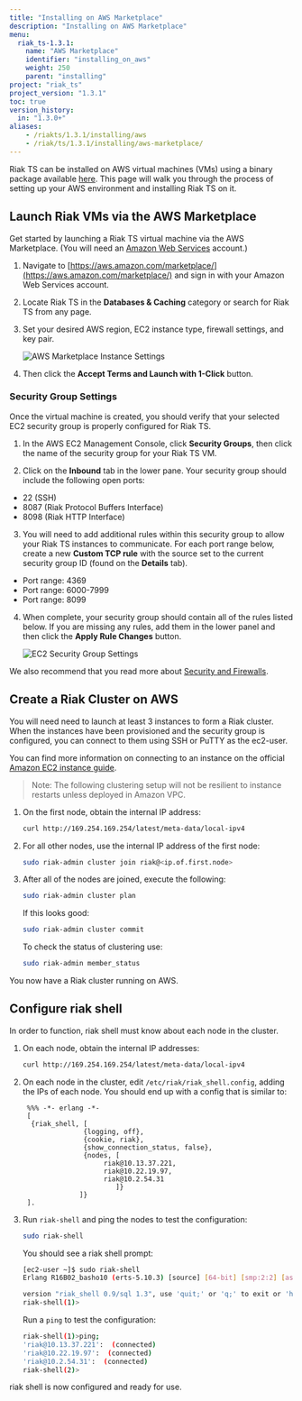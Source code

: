 ```yaml
---
title: "Installing on AWS Marketplace"
description: "Installing on AWS Marketplace"
menu:
  riak_ts-1.3.1:
    name: "AWS Marketplace"
    identifier: "installing_on_aws"
    weight: 250
    parent: "installing"
project: "riak_ts"
project_version: "1.3.1"
toc: true
version_history:
  in: "1.3.0+"
aliases:
    - /riakts/1.3.1/installing/aws
    - /riak/ts/1.3.1/installing/aws-marketplace/
---
```



[AWS]: http://aws.amazon.com
[download]: ../../downloads/
[ec2 guide]: http://docs.amazonwebservices.com/AWSEC2/latest/UserGuide/AccessingInstances.html
[security basics]: /riak/kv/2.1.4/using/security/basics


Riak TS can be installed on AWS virtual machines (VMs) using a binary
package available [here][download]. This page will walk you through the process of setting up your AWS environment and installing Riak TS on it.


## Launch Riak VMs via the AWS Marketplace

Get started by launching a Riak TS virtual machine via the AWS Marketplace. (You will need an [Amazon Web Services][AWS] account.)

1. Navigate to [https://aws.amazon.com/marketplace/](https://aws.amazon.com/marketplace/) and sign in with your Amazon Web Services account.

2. Locate Riak TS in the **Databases & Caching** category or search for Riak TS from any page.

3. Set your desired AWS region, EC2 instance type, firewall settings, and key pair.

    ![AWS Marketplace Instance Settings](/images/aws-marketplace-settings.png)

4. Then click the **Accept Terms and Launch with 1-Click** button.


### Security Group Settings

Once the virtual machine is created, you should verify that your selected EC2 security group is properly configured for Riak TS.

1. In the AWS EC2 Management Console, click **Security Groups**, then click the name of the security group for your Riak TS VM.

2. Click on the **Inbound** tab in the lower pane. Your security group should include the following open ports:

  * 22 (SSH)
  * 8087 (Riak Protocol Buffers Interface)
  * 8098 (Riak HTTP Interface)

3. You will need to add additional rules within this security group to allow your Riak TS instances to communicate.  For each port range below, create a new **Custom TCP rule** with the source set to the current security group ID (found on the **Details** tab).

  * Port range: 4369
  * Port range: 6000-7999
  * Port range: 8099

4. When complete, your security group should contain all of the rules listed below. If you are missing any rules, add them in the lower panel and then click the **Apply Rule Changes** button.

    ![EC2 Security Group Settings](/images/aws-marketplace-security-group.png)

We also recommend that you read more about [Security and Firewalls][security basics]. 


## Create a Riak Cluster on AWS

You will need need to launch at least 3 instances to form a Riak cluster.  When the instances have been provisioned and the security group is configured, you can connect to them using SSH or PuTTY as the ec2-user.

You can find more information on connecting to an instance on the official [Amazon EC2 instance guide][ec2 guide].

>Note: The following clustering setup will not be resilient to instance restarts unless deployed in Amazon VPC.


1. On the first node, obtain the internal IP address:

    ```bash
    curl http://169.254.169.254/latest/meta-data/local-ipv4
    ```

2. For all other nodes, use the internal IP address of the first node:

    ```bash
    sudo riak-admin cluster join riak@<ip.of.first.node>
    ```

3. After all of the nodes are joined, execute the following:

    ```bash
    sudo riak-admin cluster plan
    ```

    If this looks good:

    ```bash
    sudo riak-admin cluster commit
    ```

    To check the status of clustering use:

    ```bash
    sudo riak-admin member_status
    ```

You now have a Riak cluster running on AWS.


## Configure riak shell

In order to function, riak shell must know about each node in the cluster.

1. On each node, obtain the internal IP addresses:
    ```bash
    curl http://169.254.169.254/latest/meta-data/local-ipv4
    ```

2. On each node in the cluster, edit `/etc/riak/riak_shell.config`, adding the IPs of each node. You should end up with a config that is similar to:
   ```
    %%% -*- erlang -*-
    [
     {riak_shell, [
                  {logging, off},
                  {cookie, riak},
                  {show_connection_status, false},
                  {nodes, [
                       riak@10.13.37.221,
                       riak@10.22.19.97,
                       riak@10.2.54.31
                          ]}
                 ]}
    ].
    ```

3. Run `riak-shell` and ping the nodes to test the configuration:
    ```bash
    sudo riak-shell
    ```

    You should see a riak shell prompt:    
    ```bash
    [ec2-user ~]$ sudo riak-shell 
    Erlang R16B02_basho10 (erts-5.10.3) [source] [64-bit] [smp:2:2] [async-threads:10] [hipe] [kernel-poll:false] [frame-pointer]
    
    version "riak_shell 0.9/sql 1.3", use 'quit;' or 'q;' to exit or 'help;' for helpConnected...
    riak-shell(1)>
    ```

    Run a `ping` to test the configuration:
    ```bash
    riak-shell(1)>ping;
    'riak@10.13.37.221':  (connected)
    'riak@10.22.19.97':  (connected)
    'riak@10.2.54.31':  (connected)
    riak-shell(2)>
    ```

riak shell is now configured and ready for use.
